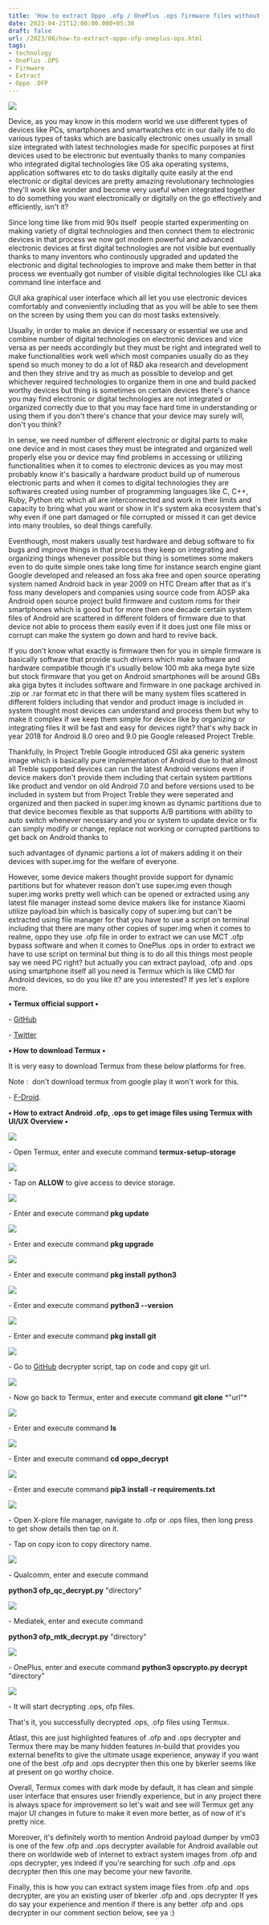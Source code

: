 ```yaml
---
title: 'How to extract Oppo .ofp / OnePlus .ops firmware files without PC.'
date: 2023-04-21T12:00:00.000+05:30
draft: false
url: /2023/06/how-to-extract-oppo-ofp-oneplus-ops.html
tags: 
- technology
- OnePlus .OPS
- Firmware
- Extract
- Oppo .OFP
---
```


 [![](https://blogger.googleusercontent.com/img/a/AVvXsEiiLvNPlM802DLOULPN7-HPmq9NF-hVCaKjsx-2ZG07WhOaInTV3i7A4H7JKVPOWr8FQIpbhIBSV3TrIhzdBy3nXO9AVQjL6WplEYM9aHpjy98ykuW2iWF7WewMx1vD7m5hJhUq_BLbfTvNFyC-OH0SgVZ3riMEp0gUgM38OdDGU3HIJ21pUcjUGBEXINcw)](https://blogger.googleusercontent.com/img/a/AVvXsEiiLvNPlM802DLOULPN7-HPmq9NF-hVCaKjsx-2ZG07WhOaInTV3i7A4H7JKVPOWr8FQIpbhIBSV3TrIhzdBy3nXO9AVQjL6WplEYM9aHpjy98ykuW2iWF7WewMx1vD7m5hJhUq_BLbfTvNFyC-OH0SgVZ3riMEp0gUgM38OdDGU3HIJ21pUcjUGBEXINcw) 

  

Device, as you may know in this modern world we use different types of devices like PCs, smartphones and smartwatches etc in our daily life to do various types of tasks which are basically electronic ones usually in small size integrated with latest technologies made for specific purposes at first devices used to be electronic but eventually thanks to many companies who integrated digital technologies like OS aka operating systems, application softwares etc to do tasks digitally quite easily at the end electronic or digital devices are pretty amazing revolutionary technologies they'll work like wonder and become very useful when integrated together to do something you want electronically or digitally on the go effectively and efficiently, isn't it?

  

Since long time like from mid 90s itself  people started experimenting on making variety of digital technologies and then connect them to electronic devices in that process we now got modern powerful and advanced electronic devices at first digital technologies are not visible but eventually thanks to many inventors who continously upgraded and updated the electronic and digital technologies to improve and make them better in that process we eventually got number of visible digital technologies like CLI aka command line interface and 

GUI aka graphical user interface which all let you use electronic devices comfortably and conveniently including that as you will be able to see them on the screen by using them you can do most tasks extensively.

  

Usually, in order to make an device if necessary or essential we use and combine number of digital technologies on electronic devices and vice versa as per needs accordingly but they must be right and integrated well to make functionalities work well which most companies usually do as they spend so much money to do a lot of R&D aka research and development and then they strive and try as much as possible to develop and get whichever required technologies to organize them in one and build packed worthy devices but thing is sometimes on certain devices there's chance you may find electronic or digital technologies are not integrated or organized correctly due to that you may face hard time in understanding or using them if you don't there's chance that your device may surely will, don't you think?

  

In sense, we need number of different electronic or digital parts to make one device and in most cases they must be integrated and organized well properly else you or device may find problems in accessing or utilizing functionalities when it to comes to electronic devices as you may most probably know it's basically a hardware product build up of numerous electronic parts and when it comes to digital technologies they are softwares created using number of programming languages like C, C++, Ruby, Python etc which all are interconnected and work in their limits and capacity to bring what you want or show in it's system aka ecosystem that's why even if one part damaged or file corrupted or missed it can get device into many troubles, so deal things carefully.

  

Eventhough, most makers usually test hardware and debug software to fix bugs and improve things in that process they keep on integrating and organizing things whenever possible but thing is sometimes some makers even to do quite simple ones take long time for instance search engine giant Google developed and released an foss aka free and open source operating system named Android back in year 2009 on HTC Dream after that as it's foss many developers and companies using source code from AOSP aka Android open source project build firmware and custom roms for their smartphones which is good but for more then one decade certain system files of Android are scattered in different folders of firmware due to that device not able to process them easily even if it does just one file miss or corrupt can make the system go down and hard to revive back.

  

If you don't know what exactly is firmware then for you in simple firmware is basically software that provide such drivers which make software and hardware compatible though it's usually below 100 mb aka mega byte size but stock firmware that you get on Android smartphones will be around GBs aka giga bytes it includes software and firmware in one package archived in .zip or .rar format etc in that there will be many system files scattered in different folders including that vendor and product image is included in system thought most devices can understand and process them but why to make it complex if we keep them simple for device like by organizing or integrating files it will be fast and easy for devices right? that's why back in year 2018 for Android 8.0 oreo and 9.0 pie Google released Project Treble.

  

Thankfully, In Project Treble Google introduced GSI aka generic system image which is basically pure implementation of Android due to that almost all Treble supported devices can run the latest Android versions even if device makers don't provide them including that certain system partitions like product and vendor on old Android 7.0 and before versions used to be included in system but from Project Treble they were seperated and organized and then packed in super.img known as dynamic partitions due to that device becomes flexible as that supports A/B partitions with ability to auto switch whenever necessary and you or system to update device or fix can simply modify or change, replace not working or corrupted partitions to get back on Android thanks to

such advantages of dynamic partions a lot of makers adding it on their devices with super.img for the welfare of everyone.

  

However, some device makers thought provide support for dynamic partitions but for whatever reason don't use super.img even though super.img works pretty well which can be opened or extracted using any latest file manager instead some device makers like for instance Xiaomi utilize payload.bin which is basically copy of super.img but can't be extracted using file manager for that you have to use a script on terminal including that there are many other copies of super.img when it comes to realme, oppo they use .ofp file in order to extract we can use MCT .ofp bypass software and when it comes to OnePlus .ops in order to extract we have to use script on terminal but thing is to do all this things most people say we need PC right? but actually you can extract payload, .ofp and .ops using smartphone itself all you need is Termux which is like CMD for Android devices, so do you like it? are you interested? If yes let's explore more. 

  

**• Termux official support •**

\- [](https://github.com/termux/termux-app#github)[GitHub](https://github.com/termux)

\- [Twitter](https://www.twitter.com/termuxdevs)

  

**• How to download Termux •**

  

It is very easy to download Termux from these below platforms for free.

  

Note :  don't download termux from google play it won't work for this.

  

\- [F-Droid](https://github.com/termux/termux-app#f-droid).

  

**• How to extract Android .ofp, .ops to get image files using Termux with UI/UX Overview •**  

 **[![](https://blogger.googleusercontent.com/img/a/AVvXsEhfJtlMJYAjRzsDkOsIlyBPqCv--ZPKyvYIXUD-Z97jbPvViFOFcr1gwIqO6xtp8ofViK8si1FMlEogEnWU07sCExPmO_ZqaCg0-woyKaJGqyu_fX88OeHULzyrY6YgqGY3E8SKPxQjnZ2_3lA1sv4moRfbnzXWtK-RCCsDJydq4tCEtfyFGZqm2mYNmInI)](https://blogger.googleusercontent.com/img/a/AVvXsEhfJtlMJYAjRzsDkOsIlyBPqCv--ZPKyvYIXUD-Z97jbPvViFOFcr1gwIqO6xtp8ofViK8si1FMlEogEnWU07sCExPmO_ZqaCg0-woyKaJGqyu_fX88OeHULzyrY6YgqGY3E8SKPxQjnZ2_3lA1sv4moRfbnzXWtK-RCCsDJydq4tCEtfyFGZqm2mYNmInI)** 

\- Open Termux, enter and execute command **termux-setup-storage**

 **[![](https://blogger.googleusercontent.com/img/a/AVvXsEgpNQlLkFYZQLNrn8qNuiHG8jFt45YGX0Zfe0ne8Nzfl23ibYoQetkTroVtFmtQaEzWmsiEtFjBU5_rxtfShXk8DdbDbpdRt8m7fywYB2Op1x0inepbnnYu5ErlKi_gVhEOWkNPt1ct6ZOwfRD_e4A9b6ES_idI9wIajnYD378bs37mkf_aDtbcPbC8cShj)](https://blogger.googleusercontent.com/img/a/AVvXsEgpNQlLkFYZQLNrn8qNuiHG8jFt45YGX0Zfe0ne8Nzfl23ibYoQetkTroVtFmtQaEzWmsiEtFjBU5_rxtfShXk8DdbDbpdRt8m7fywYB2Op1x0inepbnnYu5ErlKi_gVhEOWkNPt1ct6ZOwfRD_e4A9b6ES_idI9wIajnYD378bs37mkf_aDtbcPbC8cShj)**   

\- Tap on **ALLOW** to give access to device storage.

 **[![](https://blogger.googleusercontent.com/img/a/AVvXsEg1HsVhRe_LuFd7oaR4--AOfRnJaAFrNUqj9b6SdRxYafv8WkilqhGxWvtQSGmCEZdA_5lFLEMcbk0LbyIBY6vDiYFvkRLdzls03LMEkM3tPv3toyrnpK0vn59rF2N6u8KPcn5Lr5JGO0HA_TZKXTt2hawmSVohj4ogEpL57n4chbdtd68onjw9mdfaLzqb)](https://blogger.googleusercontent.com/img/a/AVvXsEg1HsVhRe_LuFd7oaR4--AOfRnJaAFrNUqj9b6SdRxYafv8WkilqhGxWvtQSGmCEZdA_5lFLEMcbk0LbyIBY6vDiYFvkRLdzls03LMEkM3tPv3toyrnpK0vn59rF2N6u8KPcn5Lr5JGO0HA_TZKXTt2hawmSVohj4ogEpL57n4chbdtd68onjw9mdfaLzqb)** 

\- Enter and execute command **pkg update**

  

 [![](https://blogger.googleusercontent.com/img/a/AVvXsEjrv9xP7i6tSpIYzFEujUJSUPEVi3iRjF8Fx43gQDtzYNoKjZIJUQnFwxdoHvIWT1yEY8fpFEPbLGUUAulMF73Lpcp0Jjly1YHbhJsdHsqm-vv7soyeL5kbNie8BEysjUcLWxoC1_lXN_vr7_9EXtQnJCjyC_LdN4x9TbOowuEU1-Ly-OUj8ct6_j1NDgm8)](https://blogger.googleusercontent.com/img/a/AVvXsEjrv9xP7i6tSpIYzFEujUJSUPEVi3iRjF8Fx43gQDtzYNoKjZIJUQnFwxdoHvIWT1yEY8fpFEPbLGUUAulMF73Lpcp0Jjly1YHbhJsdHsqm-vv7soyeL5kbNie8BEysjUcLWxoC1_lXN_vr7_9EXtQnJCjyC_LdN4x9TbOowuEU1-Ly-OUj8ct6_j1NDgm8) 

  

\- Enter and execute command **pkg upgrade**

 **[![](https://blogger.googleusercontent.com/img/a/AVvXsEjsPnCISCaoDHV1t236qynTlqmu94F-q2W6ZF3fO2h4BiyHpMCa0thptDzN-SKWbkoIElmA8iqoZDGwtu1dsiH2XlQI83xu--dDWNHXEIsFVEz3AmMP5C-Qnk3Rg8i9pB9PJSI67kGl_cdjyyPW-85ZOoyuJtQL4H3zZa3XM7jjoz9c6nE7Vm-XuLS6fq-w)](https://blogger.googleusercontent.com/img/a/AVvXsEjsPnCISCaoDHV1t236qynTlqmu94F-q2W6ZF3fO2h4BiyHpMCa0thptDzN-SKWbkoIElmA8iqoZDGwtu1dsiH2XlQI83xu--dDWNHXEIsFVEz3AmMP5C-Qnk3Rg8i9pB9PJSI67kGl_cdjyyPW-85ZOoyuJtQL4H3zZa3XM7jjoz9c6nE7Vm-XuLS6fq-w)** 

\- Enter and execute command **pkg install** **python3** 

  

 [![](https://blogger.googleusercontent.com/img/a/AVvXsEguMYK5DhIs3xtUDxZY4h9C5vvtGqLSMiN-2hTI7nQ64K1RrN4ntyxTKwta1sQE6pjrPa8kXUw_jihY7zFEux_k4JnUm1QtFJ9yexwOv128kmIhtaBtJ_TLY3112YFc2n0Op8P06ko6qFIaDmZADMAKpNQfEvotSmzX0IiShuyooOVp7o40P51o0UhMN0c6)](https://blogger.googleusercontent.com/img/a/AVvXsEguMYK5DhIs3xtUDxZY4h9C5vvtGqLSMiN-2hTI7nQ64K1RrN4ntyxTKwta1sQE6pjrPa8kXUw_jihY7zFEux_k4JnUm1QtFJ9yexwOv128kmIhtaBtJ_TLY3112YFc2n0Op8P06ko6qFIaDmZADMAKpNQfEvotSmzX0IiShuyooOVp7o40P51o0UhMN0c6) 

  

\- Enter and execute command **python3 --version**

  

 [![](https://blogger.googleusercontent.com/img/a/AVvXsEiQU6Zvg3Zncn5tCHzk6lYhSbKVLDEOvg14YsbMSo25pgRTu1mjSWWpF_Dye1GBIMiKnNkpHx-GqqC8Nx-LFWNhGEOkwLnHC1eyuBdQfgAMf8opqqyzDzs8Ubpug-6ipJVTgoE3UeYR2LkdeKVMk1eq9xRJ30_uJFPCMj5c9S_VA4PkKuiRKsJKojo02GR7)](https://blogger.googleusercontent.com/img/a/AVvXsEiQU6Zvg3Zncn5tCHzk6lYhSbKVLDEOvg14YsbMSo25pgRTu1mjSWWpF_Dye1GBIMiKnNkpHx-GqqC8Nx-LFWNhGEOkwLnHC1eyuBdQfgAMf8opqqyzDzs8Ubpug-6ipJVTgoE3UeYR2LkdeKVMk1eq9xRJ30_uJFPCMj5c9S_VA4PkKuiRKsJKojo02GR7) 

  

\- Enter and execute command **pkg install git**

 **[![](https://blogger.googleusercontent.com/img/a/AVvXsEiNteQxNPPii2BWXbeozGbERYHB4cYyeTRT4XhVl0r2BwYLw_1S3f-aZ2hM4ztZBMY1YH1X98snyP9cyKzrGKJ5LBxhep7_UqZwVGn5IoBSFfXd_LbKYs_atzlcs3eXc5mQz6A5OeqJd8CvGE3sn7izQAh1EstqWjYbhlwSkJszn-MEj_Qw-zgu-nAKACdY)](https://blogger.googleusercontent.com/img/a/AVvXsEiNteQxNPPii2BWXbeozGbERYHB4cYyeTRT4XhVl0r2BwYLw_1S3f-aZ2hM4ztZBMY1YH1X98snyP9cyKzrGKJ5LBxhep7_UqZwVGn5IoBSFfXd_LbKYs_atzlcs3eXc5mQz6A5OeqJd8CvGE3sn7izQAh1EstqWjYbhlwSkJszn-MEj_Qw-zgu-nAKACdY)** 

\- Go to [GitHub](https://github.com/bkerler/oppo_decrypt) decrypter script, tap on code and copy git url.

  

 [![](https://blogger.googleusercontent.com/img/a/AVvXsEgOLuAEwiMRvnGr88x1PGTbfD2aRrGlhQXyGK_92WFIty4n4exXnC-_NLhCp-YwIJCi9fIyureWdc9xSAKk17GMerx25ihe-kkOh8Gohs_cIK3qpCEVC0Mj-DE1_lsY_n1TL2rp2nPmHKNsjca6AkuzJuDoIkzy43iDUeS9y5k_2YPgTYCur52fhaxoW-4s)](https://blogger.googleusercontent.com/img/a/AVvXsEgOLuAEwiMRvnGr88x1PGTbfD2aRrGlhQXyGK_92WFIty4n4exXnC-_NLhCp-YwIJCi9fIyureWdc9xSAKk17GMerx25ihe-kkOh8Gohs_cIK3qpCEVC0Mj-DE1_lsY_n1TL2rp2nPmHKNsjca6AkuzJuDoIkzy43iDUeS9y5k_2YPgTYCur52fhaxoW-4s) 

  

\- Now go back to Termux, enter and execute command **git clone** \*"url"\*

  

 [![](https://blogger.googleusercontent.com/img/a/AVvXsEjZYsFFqyr0UHJ2obQWm4BtH7jFwBC4oFi--zoP51eMyU5oG60tsLetbefNhvMDgnyfEbGRUjHPma27BuarF_4r6TNEeXg7KPk7jlAhBdn4CCOTr6OVpvlk7PCYupR_4sAOg_vq7abVd3sYGdkSCAEyogfdnu1g6gmR7h0ZywzNNiwdo2FsKOW9g-gDsk5a)](https://blogger.googleusercontent.com/img/a/AVvXsEjZYsFFqyr0UHJ2obQWm4BtH7jFwBC4oFi--zoP51eMyU5oG60tsLetbefNhvMDgnyfEbGRUjHPma27BuarF_4r6TNEeXg7KPk7jlAhBdn4CCOTr6OVpvlk7PCYupR_4sAOg_vq7abVd3sYGdkSCAEyogfdnu1g6gmR7h0ZywzNNiwdo2FsKOW9g-gDsk5a) 

  

\- Enter and execute command **ls**

 **[![](https://blogger.googleusercontent.com/img/a/AVvXsEheLVCaQqLNbK9KgE0C_USimiA3Q6rbNS18gFb3vu8mi0x1SXIw0TEWf5iJBE4-cJIJzNmcVnWg4Vvj4PkuvYWi9VnOxmWHP53pbSVbzHZykRhas7wnXSXLZrDX0qO-YYEzLgRIyf7vKzil5Tzt2Fk5kFF3RxFxqqGIdDRrEJU0aH5kCX_H0Hcn3ubI_zhR)](https://blogger.googleusercontent.com/img/a/AVvXsEheLVCaQqLNbK9KgE0C_USimiA3Q6rbNS18gFb3vu8mi0x1SXIw0TEWf5iJBE4-cJIJzNmcVnWg4Vvj4PkuvYWi9VnOxmWHP53pbSVbzHZykRhas7wnXSXLZrDX0qO-YYEzLgRIyf7vKzil5Tzt2Fk5kFF3RxFxqqGIdDRrEJU0aH5kCX_H0Hcn3ubI_zhR)** 

\- Enter and execute command **cd oppo\_decrypt**

 **[![](https://blogger.googleusercontent.com/img/a/AVvXsEgrRnqkNcMhkRdVm6XatWejlIc9Xxd9u66CbQEwNEpNsPnshUaVgYgF5v4PekR2afhJqrtJ3tUFRC9ker-OC9Op0MyYs0IrUpTki2xe41MMgEKGdi6GvEt96TOUcgHPgJRD92z6lPmewO2zL5thplkpYDZKRPdohIa2L5wo0iaCkHYRU06JI7OYSOGPaNSz)](https://blogger.googleusercontent.com/img/a/AVvXsEgrRnqkNcMhkRdVm6XatWejlIc9Xxd9u66CbQEwNEpNsPnshUaVgYgF5v4PekR2afhJqrtJ3tUFRC9ker-OC9Op0MyYs0IrUpTki2xe41MMgEKGdi6GvEt96TOUcgHPgJRD92z6lPmewO2zL5thplkpYDZKRPdohIa2L5wo0iaCkHYRU06JI7OYSOGPaNSz)** 

\- Enter and execute command **pip3 install -r requirements.txt**

  

 [![](https://blogger.googleusercontent.com/img/a/AVvXsEj-0nFNXdK3Fr8yg8eibMN-wu23fVjOQZznPPmDSHg3rinZB_ZL_r5RodX5J6b0RMH7N_PzD4vyxKmriTYESli57zS3ACcwwcSVEsg1yBKnmMUW0vU7G7P_T51h2pt6SNsWg5JxpgA4UMOrbP1uC8rwVlxebLoovvGjdKctulMi40U43DdOzQOmxFxUgRCX)](https://blogger.googleusercontent.com/img/a/AVvXsEj-0nFNXdK3Fr8yg8eibMN-wu23fVjOQZznPPmDSHg3rinZB_ZL_r5RodX5J6b0RMH7N_PzD4vyxKmriTYESli57zS3ACcwwcSVEsg1yBKnmMUW0vU7G7P_T51h2pt6SNsWg5JxpgA4UMOrbP1uC8rwVlxebLoovvGjdKctulMi40U43DdOzQOmxFxUgRCX) 

  

\- Open X-plore file manager, navigate to .ofp or .ops files, then long press to get show details then tap on it.

  

\- Tap on copy icon to copy directory name.

  

 [![](https://blogger.googleusercontent.com/img/a/AVvXsEg1-blLE4-Gyho2vmnu8TaFWpE_9ucTlZSoj_rd6WUY4UKz1737BOTV4OdYiHy0E0zjjr3zyLZccoj_T6AGg5jrnfOwMz5--NJDJIHwYbtzth3SlNk9QLlIdprkTbZ5gpJ_j2vGBUl45E3bAq6edgL_cZZ-hZGIS_mx1nSNexCPBRp8yDaoKlCw6lSclwlg)](https://blogger.googleusercontent.com/img/a/AVvXsEg1-blLE4-Gyho2vmnu8TaFWpE_9ucTlZSoj_rd6WUY4UKz1737BOTV4OdYiHy0E0zjjr3zyLZccoj_T6AGg5jrnfOwMz5--NJDJIHwYbtzth3SlNk9QLlIdprkTbZ5gpJ_j2vGBUl45E3bAq6edgL_cZZ-hZGIS_mx1nSNexCPBRp8yDaoKlCw6lSclwlg) 

  

\- Qualcomm, enter and execute command

**python3 ofp\_qc\_decrypt.py** "directory"

  

 [![](https://blogger.googleusercontent.com/img/a/AVvXsEgDiz3jocJ9-AuVyDI215-hjoeZDLVSuDJ217oA2k8fj13ziwlq6BR2MQEWpHEVuBO5f0HPYCIDLqlsAR_xA4FgrEFV2dpAxmm4OHuZsYgJLNLRiQxpXnnWge9G2kfm_-H8oICtcbXc3zidPQP3s3Gy2e8zZjLC2ouMJg3PmbmFmhEq_hMnCWsZv-e0Gx2O)](https://blogger.googleusercontent.com/img/a/AVvXsEgDiz3jocJ9-AuVyDI215-hjoeZDLVSuDJ217oA2k8fj13ziwlq6BR2MQEWpHEVuBO5f0HPYCIDLqlsAR_xA4FgrEFV2dpAxmm4OHuZsYgJLNLRiQxpXnnWge9G2kfm_-H8oICtcbXc3zidPQP3s3Gy2e8zZjLC2ouMJg3PmbmFmhEq_hMnCWsZv-e0Gx2O) 

  

\- Mediatek, enter and execute command 

**python3 ofp\_mtk\_decrypt.py** "directory"  

  

 [![](https://blogger.googleusercontent.com/img/a/AVvXsEgBHCrKbxQgwoF-jY-S3l3aHuBLA1fsSULyhtNqPYaWxMYhRdC_UAdmzDNjzu-VTl-BLlZ25xor00veSs9So0rBJbBhDR3oZqSCWemjsDu1a1LouacdNZ7C-4_qX6_ctOMiJEBKawyL2klfGeTg4x5q2jAgXIMcxR_ZnkAfDUe6KvXKLHwGm0bXB0mAlU6b)](https://blogger.googleusercontent.com/img/a/AVvXsEgBHCrKbxQgwoF-jY-S3l3aHuBLA1fsSULyhtNqPYaWxMYhRdC_UAdmzDNjzu-VTl-BLlZ25xor00veSs9So0rBJbBhDR3oZqSCWemjsDu1a1LouacdNZ7C-4_qX6_ctOMiJEBKawyL2klfGeTg4x5q2jAgXIMcxR_ZnkAfDUe6KvXKLHwGm0bXB0mAlU6b) 

  

\- OnePlus, enter and execute command **python3 opscrypto.py decrypt** "directory"

  

 [![](https://blogger.googleusercontent.com/img/a/AVvXsEjJAKjz7u4fdqsSOPKxORR3a9htTiC9NR3a2cHWmvFSFPv4HrhZRjiY3ZMe-h_VtzI94eQ99pps3s4SuZtXUSkkkbvcz7DE_-out9jv3bPKKc_h97Ev7F4lJwWivUNiKizNZgWWnebro053_qEiB09AIVFZ6Qftm8FJ4WjYn6cYrCn9SSQYpQD0cRKYAV9Z)](https://blogger.googleusercontent.com/img/a/AVvXsEjJAKjz7u4fdqsSOPKxORR3a9htTiC9NR3a2cHWmvFSFPv4HrhZRjiY3ZMe-h_VtzI94eQ99pps3s4SuZtXUSkkkbvcz7DE_-out9jv3bPKKc_h97Ev7F4lJwWivUNiKizNZgWWnebro053_qEiB09AIVFZ6Qftm8FJ4WjYn6cYrCn9SSQYpQD0cRKYAV9Z) 

  

\- It will start decrypting .ops, ofp files.

  

That's it, you successfully decrypted .ops, .ofp files using Termux.

  

Atlast, this are just highlighted features of .ofp and .ops decrypter and Termux there may be many hidden features in-build that provides you external benefits to give the ultimate usage experience, anyway if you want one of the best .ofp and .ops decrypter then this one by bkerler seems like at present on go worthy choice.

  

Overall, Termux comes with dark mode by default, it has clean and simple user interface that ensures user friendly experience, but in any project there is always space for improvement so let's wait and see will Termux get any major UI changes in future to make it even more better, as of now of it's pretty nice.

  

Moreover, it's definitely worth to mention Android payload dumper by vm03 is one of the few .ofp and .ops decrypter available for Android available out there on worldwide web of internet to extract system images from .ofp and .ops decrypter, yes indeed if you're searching for such .ofp and .ops decrypter then this one may become your new favorite.

  

Finally, this is how you can extract system image files from .ofp and .ops decrypter, are you an existing user of bkerler .ofp and .ops decrypter If yes do say your experience and mention if there is any better .ofp and .ops decrypter in our comment section below, see ya :)